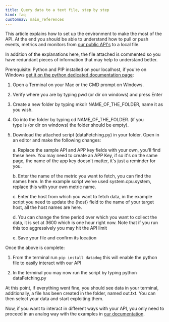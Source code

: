 ```yaml
---
title: Query data to a text file, step by step
kind: faq
customnav: main_references
---
```


This article explains how to set up the environment to make the most of the API. At the end you should be able to understand how to pull or push events, metrics and monitors from [our public API's](/api) to a local file.

In addition of the explanations here, the file attached is commented so you have redundant pieces of information that may help to understand better.

Prerequisite: Python and PIP installed on your localhost, if you're on Windows [get it on the python dedicated documentation page](http://docs.python-guide.org/en/latest/starting/install/win/):

1. Open a Terminal on your Mac or the CMD prompt on Windows.
2. Verify where you are by typing pwd (or dir on windows) and press Enter
3. Create a new folder by typing mkdir NAME_OF_THE_FOLDER, name it as you wish.
4. Go into the folder by typing cd NAME_OF_THE_FOLDER. (if you type ls (or dir on windows) the folder should be empty).
5. Download the attached script (dataFetching.py) in your folder. Open in an editor and make the following changes:
    
    a. Replace the sample API and APP key fields with your own, you'll find these here. You may need to create an APP Key, if so it's on the same page, the name of the app key doesn't matter, it's just a reminder for you.

    b. Enter the name of the metric you want to fetch, you can find the names here. In the example script we've used system.cpu.system, replace this with your own metric name.

    c. Enter the host from which you want to fetch data, in the example script you need to update the {host} field to the name of your target host, all the host names are here.

    d. You can change the time period over which you want to collect the data, it is set at 3600 which is one hour right now. Note that if you run this too aggressively you may hit the API limit

    e. Save your file and confirm its location

Once the above is complete:

1. From the terminal run `pip install datadog` this will enable the python file to easily interact with our API

2. In the terminal you may now run the script by typing python dataFetching.py

At this point, if everything went fine, you should see data in your terminal, additionally, a file has been created in the folder, named out.txt. You can then select your data and start exploiting them.

Now, if you want to interact in different ways with your API, you only need to proceed in an analog way with the examples in [our documentation](/api).